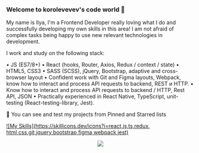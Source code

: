 ### Welcome to korolevevev's code world 🤖

My name is Ilya, I'm a Frontend Developer really loving what I do and successfully developing my own skills in this area! 
I am not afraid of complex tasks being happy to use new relevant technologies in development. 

I work and study on the following stack:

• JS (ES7/8+)
• React (hooks, Router, Axios, Redux / context / state)
• HTML5, CSS3
• SASS (SCSS), jQuery, Bootstrap, adaptive and cross-browser layout
• Confident work with Git and Figma layouts, Webpack, know how to interact and process API requests to backend, REST и HTTP.
• Know how to interact and process API requests to backend / HTTP, Rest API, JSON
• Practically experienced in React Native, TypeScript, unit-testing (React-testing-library, Jest).

🎨 You can see and test my projects from Pinned and Starred lists

[![My Skills](https://skillicons.dev/icons?i=react,js,ts,redux, html,css,git,jquery,bootstrap,figma,webpack,jest)](https://skillicons.dev)

<p align="center">
  <a href="https://skillicons.dev">
    <img src="https://skillicons.dev/icons?i=react,js,ts,redux, html,css,git,jquery,bootstrap,figma,webpack,jest" />
  </a>
</p>
